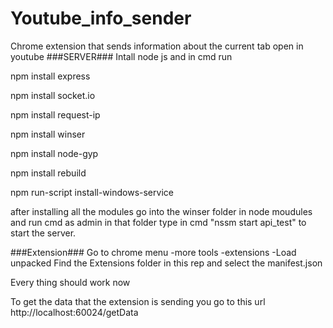 # Youtube_info_sender
Chrome extension that sends information about the current tab open in youtube
###SERVER###
Intall node js and in cmd run 

npm install express

npm install socket.io

npm install request-ip

npm install winser

npm install node-gyp

npm install rebuild

npm run-script install-windows-service

after installing all the modules go into the winser folder in node moudules and run cmd as admin in that folder type in cmd "nssm start api_test" to start the server.

###Extension###
Go to chrome menu
-more tools
-extensions
-Load unpacked
Find the Extensions folder in this rep and select the manifest.json

Every thing should work now

To get the data that the extension is sending you go to this url http://localhost:60024/getData
